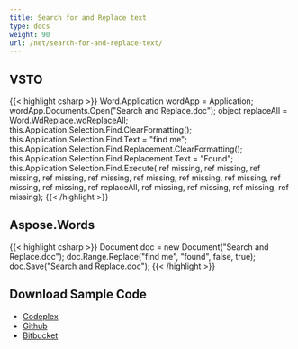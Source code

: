 ```yaml
---
title: Search for and Replace text
type: docs
weight: 90
url: /net/search-for-and-replace-text/
---
```


## **VSTO**

{{< highlight csharp >}}
Word.Application wordApp = Application;
wordApp.Documents.Open("Search and Replace.doc");
object replaceAll = Word.WdReplace.wdReplaceAll;
this.Application.Selection.Find.ClearFormatting();
this.Application.Selection.Find.Text = "find me";
this.Application.Selection.Find.Replacement.ClearFormatting();
this.Application.Selection.Find.Replacement.Text = "Found";
this.Application.Selection.Find.Execute(
	ref missing, ref missing, ref missing, ref missing, ref missing,
	ref missing, ref missing, ref missing, ref missing, ref missing,
	ref replaceAll, ref missing, ref missing, ref missing, ref missing);
{{< /highlight >}}

## **Aspose.Words**

{{< highlight csharp >}}
Document doc = new Document("Search and Replace.doc");
doc.Range.Replace("find me", "found", false, true);
doc.Save("Search and Replace.doc");
{{< /highlight >}}

## **Download Sample Code**

- [Codeplex](http://goo.gl/D3Jmkl)
- [Github](https://github.com/asposemarketplace/Aspose_for_VSTO/releases/download/Aspose.Words1.0/Search.for.and.Replace.text.Asose.Words.zip)
- [Bitbucket](https://bitbucket.org/asposemarketplace/aspose-for-vsto/downloads/Search%20for%20and%20Replace%20text%20\(Asose.Words\).zip)
